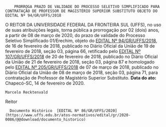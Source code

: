         PRORROGA PRAZO DE VALIDADE DO PROCESSO SELETIVO SIMPLIFICADO PARA CONTRATAÇÃO DE PROFESSOR DE MAGISTÉRIO SUPERIOR SUBSTITUTO OBJETO DO EDITAL Nº 94/GR/UFFS/2018  

 O REITOR DA UNIVERSIDADE FEDERAL DA FRONTEIRA SUL (UFFS), no uso de suas atribuições legais, torna pública a prorrogação por 02 (dois) anos, a partir de 08 de março de 2020, do prazo de validade do Processo Seletivo Simplificado 01/Erechim, objeto do [EDITAL Nº 94/GR/UFFS/2018](https://www.uffs.edu.br/atos-normativos/edital/gr/2018-0094), de 16 de fevereiro de 2018, publicado no Diário Oficial da União de 19 de fevereiro de 2018, seção 03, página 66, retificado pelo [EDITAL Nº 107/GR/UFFS/2018](https://www.uffs.edu.br/atos-normativos/edital/gr/2018-0107) de 20 de fevereiro de 2018, publicado no Diário Oficial da União de 21 de fevereiro de 2018, seção 03, página 87 e homologado pelo [EDITAL Nº 205/GR/UFFS/2018](https://www.uffs.edu.br/atos-normativos/edital/gr/2018-0205) de 07 de março de 2018, publicado no Diário Oficial da União de 08 de março de 2018, seção 03, página 71, para contratação de Professor de Magistério Superior Substituto.        **Data do ato:** Chapecó-SC, 14 de fevereiro de 2020.   
 

    Marcelo Recktenvald   
 Reitor 

      Documento Histórico  [EDITAL Nº 86/GR/UFFS/2020](https://www.uffs.edu.br/atos-normativos/edital/gr/2020-0086/@@download/documento_historico)     
      